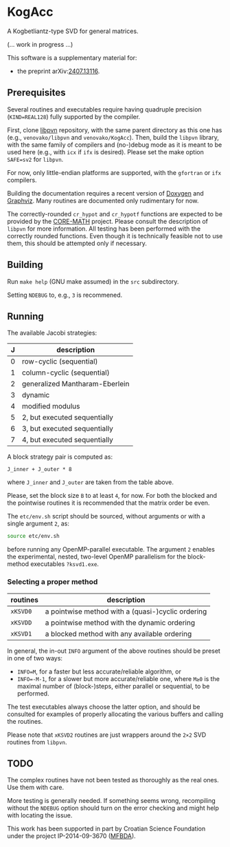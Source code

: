 # KogAcc
A Kogbetliantz-type SVD for general matrices.

(... work in progress ...)

This software is a supplementary material for:
- the preprint arXiv:[2407.13116](https://arxiv.org/abs/2407.13116 "Arithmetical enhancements of the Kogbetliantz method for the SVD of order two").

## Prerequisites

Several routines and executables require having quadruple precision (`KIND=REAL128`) fully supported by the compiler.

First, clone [libpvn](https://github.com/venovako/libpvn) repository, with the same parent directory as this one has (e.g., `venovako/libpvn` and `venovako/KogAcc`).
Then, build the `libpvn` library, with the same family of compilers and (no-)debug mode as it is meant to be used here (e.g., with `icx` if `ifx` is desired).
Please set the make option `SAFE=sv2` for `libpvn`.

For now, only little-endian platforms are supported, with the `gfortran` or `ifx` compilers.

Building the documentation requires a recent version of [Doxygen](https://doxygen.nl) and [Graphviz](https://graphviz.org).
Many routines are documented only rudimentary for now.

The correctly-rounded `cr_hypot` and `cr_hypotf` functions are expected to be provided by the [CORE-MATH](https://core-math.gitlabpages.inria.fr) project.
Please consult the description of `libpvn` for more information.
All testing has been performed with the correctly rounded functions.
Even though it is technically feasible not to use them, this should be attempted only if necessary.

## Building

Run `make help` (GNU make assumed) in the `src` subdirectory.

Setting `NDEBUG` to, e.g., `3` is recommened.

## Running

The available Jacobi strategies:

| J |                    description |
| - | ------------------------------ |
| 0 |        row-cyclic (sequential) |
| 1 |     column-cyclic (sequential) |
| 2 | generalized Mantharam-Eberlein |
| 3 |                        dynamic |
| 4 |               modified modulus |
| 5 |   2, but executed sequentially |
| 6 |   3, but executed sequentially |
| 7 |   4, but executed sequentially |

A block strategy pair is computed as:
```Fortran
J_inner + J_outer * 8
```
where `J_inner` and `J_outer` are taken from the table above.

Please, set the block size `B` to at least `4`, for now.
For both the blocked and the pointwise routines it is recommended that the matrix order be even.

The `etc/env.sh` script should be sourced, without arguments or with a single argument `2`, as:
```bash
source etc/env.sh
```
before running any OpenMP-parallel executable.
The argument `2` enables the experimental, nested, two-level OpenMP parallelism for the block-method executables `?ksvd1.exe`.

### Selecting a proper method

| routines |                                       description |
| -------- | ------------------------------------------------- |
| `xKSVD0` | a pointwise method with a (quasi-)cyclic ordering |
| `xKSVDD` | a pointwise method with the dynamic ordering      |
| `xKSVD1` | a blocked method with any available ordering      |

In general, the in-out `INFO` argument of the above routines should be preset in one of two ways:
- ``INFO=M``, for a faster but less accurate/reliable algorithm, or
- ``INFO=-M-1``, for a slower but more accurate/reliable one, where
``M≥0`` is the maximal number of (block-)steps, either parallel or sequential, to be performed.

The test executables always choose the latter option, and should be consulted for examples of properly allocating the various buffers and calling the routines.

Please note that `xKSVD2` routines are just wrappers around the ``2×2`` SVD routines from `libpvn`.

## TODO

The complex routines have not been tested as thoroughly as the real ones.
Use them with care.

More testing is generally needed.
If something seems wrong, recompiling without the `NDEBUG` option should turn on the error checking and might help with locating the issue.

This work has been supported in part by Croatian Science Foundation under the project IP-2014-09-3670 ([MFBDA](https://web.math.pmf.unizg.hr/mfbda/)).
